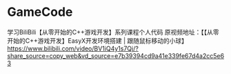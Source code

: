 # GameCode
学习BiliBili【从零开始的C++游戏开发】系列课程个人代码
原视频地址：【【从零开始的C++游戏开发】EasyX开发环境搭建 | 跟随鼠标移动的小球】 https://www.bilibili.com/video/BV1iQ4y1s7Qj/?share_source=copy_web&vd_source=e7b39394cd9a41e339fe67d4a2cc5e63
